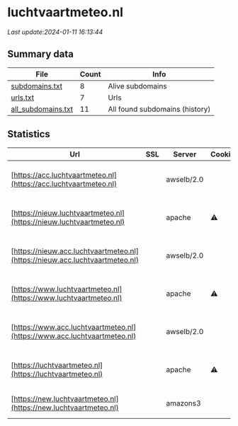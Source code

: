 # luchtvaartmeteo.nl
*Last update:2024-01-11 16:13:44*
## Summary data
| File       | Count | Info |
|------------|-------|------|
|[subdomains.txt](/data/luchtvaartmeteo/subdomains.txt)|8|Alive subdomains|
|[urls.txt](/data/luchtvaartmeteo/urls.txt)|7|Urls|
|[all_subdomains.txt](/data/luchtvaartmeteo/all_subdomains.txt)|11|All found subdomains (history)|
## Statistics
| Url | SSL | Server | Cookie | HSTS | CSP | XFO | XXP | RP | Tech |
|------------|-------|------|------|------|------|------|------|------|------|
|[https://acc.luchtvaartmeteo.nl](https://acc.luchtvaartmeteo.nl)| |awselb/2.0| | | | | |:white_check_mark: |Amazon ELB Amazon We...|
|[https://nieuw.luchtvaartmeteo.nl](https://nieuw.luchtvaartmeteo.nl)| |apache|:warning: |:white_check_mark: | |:white_check_mark: |:white_check_mark: |:white_check_mark: |Amazon ALB Amazon We...|
|[https://nieuw.acc.luchtvaartmeteo.nl](https://nieuw.acc.luchtvaartmeteo.nl)| |awselb/2.0| | | | | |:white_check_mark: |Amazon ELB Amazon We...|
|[https://www.luchtvaartmeteo.nl](https://www.luchtvaartmeteo.nl)| |apache|:warning: |:white_check_mark: | |:white_check_mark: |:white_check_mark: |:white_check_mark: |Amazon ALB Amazon We...|
|[https://www.acc.luchtvaartmeteo.nl](https://www.acc.luchtvaartmeteo.nl)| |awselb/2.0| | | | | |:white_check_mark: |Amazon ELB Amazon We...|
|[https://luchtvaartmeteo.nl](https://luchtvaartmeteo.nl)| |apache|:warning: |:white_check_mark: | |:white_check_mark: |:white_check_mark: |:white_check_mark: |Amazon ALB Amazon We...|
|[https://new.luchtvaartmeteo.nl](https://new.luchtvaartmeteo.nl)| |amazons3| | | | | |:white_check_mark: |Amazon CloudFront Am...|